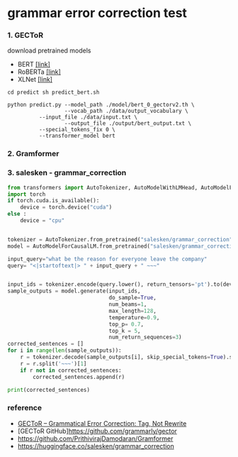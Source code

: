 # grammar error correction test

### 1. GECToR

download pretrained models
- BERT <a href="https://grammarly-nlp-data-public.s3.amazonaws.com/gector/bert_0_gectorv2.th">[link]</a>
- RoBERTa <a href="https://grammarly-nlp-data-public.s3.amazonaws.com/gector/roberta_1_gectorv2.th">[link]</a>
- XLNet <a href="https://grammarly-nlp-data-public.s3.amazonaws.com/gector/xlnet_0_gectorv2.th">[link]</a>

`
cd predict
sh predict_bert.sh
`

```shell
python predict.py --model_path ./model/bert_0_gectorv2.th \
                  --vocab_path ./data/output_vocabulary \
		  --input_file ./data/input.txt \
                  --output_file ./output/bert_output.txt \
		  --special_tokens_fix 0 \
		  --transformer_model bert
```



### 2. Gramformer

### 3. salesken - grammar_correction

```python
from transformers import AutoTokenizer, AutoModelWithLMHead, AutoModelForCausalLM
import torch
if torch.cuda.is_available():
    device = torch.device("cuda")
else :
    device = "cpu"


tokenizer = AutoTokenizer.from_pretrained("salesken/grammar_correction")  
model = AutoModelForCausalLM.from_pretrained("salesken/grammar_correction").to(device)

input_query="what be the reason for everyone leave the company"
query= "<|startoftext|> " + input_query + " ~~~"


input_ids = tokenizer.encode(query.lower(), return_tensors='pt').to(device)
sample_outputs = model.generate(input_ids,
                                do_sample=True,
                                num_beams=1, 
                                max_length=128,
                                temperature=0.9,
                                top_p= 0.7,
                                top_k = 5,
                                num_return_sequences=3)
corrected_sentences = []
for i in range(len(sample_outputs)):
    r = tokenizer.decode(sample_outputs[i], skip_special_tokens=True).split('||')[0]
    r = r.split('~~~')[1]
    if r not in corrected_sentences:
        corrected_sentences.append(r)

print(corrected_sentences)
```

### reference
- [GECToR – Grammatical Error Correction: Tag, Not Rewrite](https://aclanthology.org/2020.bea-1.16/)
- [GECToR GitHub]https://github.com/grammarly/gector
- https://github.com/PrithivirajDamodaran/Gramformer
- https://huggingface.co/salesken/grammar_correction
